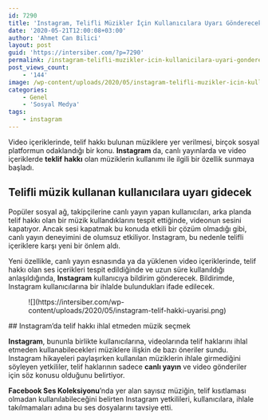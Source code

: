 ```yaml
---
id: 7290
title: 'Instagram, Telifli Müzikler İçin Kullanıcılara Uyarı Gönderecek'
date: '2020-05-21T12:00:08+03:00'
author: 'Ahmet Can Bilici'
layout: post
guid: 'https://intersiber.com/?p=7290'
permalink: /instagram-telifli-muzikler-icin-kullanicilara-uyari-gonderecek/
post_views_count:
    - '144'
image: /wp-content/uploads/2020/05/instagram-telifli-muzikler-icin-kullanicilara-uyari-gonderecek.jpg
categories:
    - Genel
    - 'Sosyal Medya'
tags:
    - instagram
---
```


Video içeriklerinde, telif hakkı bulunan müziklere yer verilmesi, birçok sosyal platformun odaklandığı bir konu. **Instagram** da, canlı yayınlarda ve video içeriklerde **teklif** **hakkı** olan müziklerin kullanımı ile ilgili bir özellik sunmaya başladı.

## Telifli müzik kullanan kullanıcılara uyarı gidecek

Popüler sosyal ağ, takipçilerine canlı yayın yapan kullanıcıları, arka planda telif hakkı olan bir müzik kullandıklarını tespit ettiğinde, videonun sesini kapatıyor. Ancak sesi kapatmak bu konuda etkili bir çözüm olmadığı gibi, canlı yayın deneyimini de olumsuz etkiliyor. Instagram, bu nedenle telifli içeriklere karşı yeni bir önlem aldı.

Yeni özellikle, canlı yayın esnasında ya da yüklenen video içeriklerinde, telif hakkı olan ses içerikleri tespit edildiğinde ve uzun süre kullanıldığı anlaşıldığında, **Instagram** kullanıcıya bildirim gönderecek. Bildirimde, Instagram kullanıcılarına bir ihlalde bulundukları ifade edilecek.

<figure class="wp-block-image size-large">![](https://intersiber.com/wp-content/uploads/2020/05/instagram-telif-hakki-uyarisi.png)</figure>## Instagram’da telif hakkı ihlal etmeden müzik seçmek

**Instagram**, bununla birlikte kullanıcılarına, videolarında telif haklarını ihlal etmeden kullanabilecekleri müziklere ilişkin de bazı öneriler sundu. Instagram hikayeleri paylaşırken kullanılan müziklerin ihlale girmediğini söyleyen yetkililer, telif haklarının sadece **canlı yayın** ve video gönderiler için söz konusu olduğunu belirtiyor.

**Facebook Ses Koleksiyonu**’nda yer alan sayısız müziğin, telif kısıtlaması olmadan kullanılabileceğini belirten Instagram yetkilileri, kullanıcılara, ihlale takılmamaları adına bu ses dosyalarını tavsiye etti.
